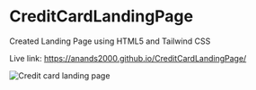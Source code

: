 # CreditCardLandingPage

Created Landing Page using HTML5 and Tailwind CSS

Live link: https://anands2000.github.io/CreditCardLandingPage/

![Credit card landing page](https://user-images.githubusercontent.com/49140303/213930991-8ccf8842-c189-4125-ae20-78a712fd5604.png)
